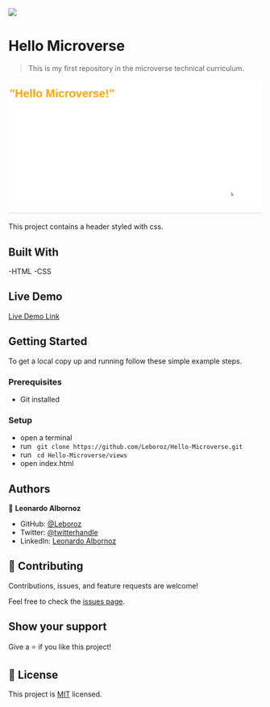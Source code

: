 ![](https://img.shields.io/badge/Microverse-blueviolet)

# Hello Microverse

> This is my first repository in the microverse technical curriculum.

![screenshot](./hello-microverse-display.png)

This project contains a header styled with css.

## Built With

-HTML
-CSS

## Live Demo

[Live Demo Link](https://leboroz.github.io/Hello-Microverse/views)


## Getting Started


To get a local copy up and running follow these simple example steps.

### Prerequisites
  - Git installed

### Setup
  - open a terminal
  - run ``` git clone https://github.com/Leboroz/Hello-Microverse.git```
  - run ``` cd Hello-Microverse/views```
  - open index.html

## Authors

👤 **Leonardo Albornoz**

- GitHub: [@Leboroz](https://github.com/leboroz)
- Twitter: [@twitterhandle](https://twitter.com/leboroz)
- LinkedIn: [Leonardo Albornoz](https://www.linkedin.com/in/leonardo-albornoz-216784198/)

## 🤝 Contributing

Contributions, issues, and feature requests are welcome!

Feel free to check the [issues page](https://github.com/Leboroz/Hello-Microverse/issues).

## Show your support

Give a ⭐️ if you like this project!

## 📝 License

This project is [MIT](./MIT.md) licensed.
